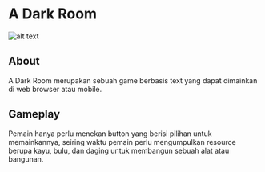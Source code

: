 # A Dark Room
![alt text](https://upload.wikimedia.org/wikipedia/commons/9/9a/A_dark_room_logo.jpg "A Dark Room")
## About
A Dark Room merupakan sebuah game berbasis text yang dapat dimainkan di web browser atau mobile. 

## Gameplay
Pemain hanya perlu menekan button yang berisi pilihan untuk memainkannya, seiring waktu pemain perlu mengumpulkan resource berupa kayu, bulu, dan daging untuk membangun sebuah alat atau bangunan.



